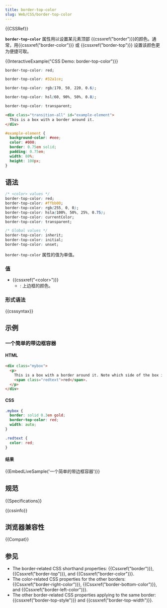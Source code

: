 ```yaml
---
title: border-top-color
slug: Web/CSS/border-top-color
---
```


{{CSSRef}}

**`border-top-color`** 属性用以设置某元素顶部 {{cssxref("border")}}的颜色。通常，用{{cssxref("border-color")}} 或 {{cssxref("border-top")}} 设置该颜色更为便捷可取。

{{InteractiveExample("CSS Demo: border-top-color")}}

```css interactive-example-choice
border-top-color: red;
```

```css interactive-example-choice
border-top-color: #32a1ce;
```

```css interactive-example-choice
border-top-color: rgb(170, 50, 220, 0.6);
```

```css interactive-example-choice
border-top-color: hsl(60, 90%, 50%, 0.8);
```

```css interactive-example-choice
border-top-color: transparent;
```

```html interactive-example
<div class="transition-all" id="example-element">
  This is a box with a border around it.
</div>
```

```css interactive-example
#example-element {
  background-color: #eee;
  color: #000;
  border: 0.75em solid;
  padding: 0.75em;
  width: 80%;
  height: 100px;
}
```

## 语法

```css
/* <color> values */
border-top-color: red;
border-top-color: #ffbb00;
border-top-color: rgb(255, 0, 0);
border-top-color: hsla(100%, 50%, 25%, 0.75);
border-top-color: currentColor;
border-top-color: transparent;

/* Global values */
border-top-color: inherit;
border-top-color: initial;
border-top-color: unset;
```

`border-top-color` 属性的值为单值。

### 值

- {{cssxref("&lt;color&gt;")}}
  - : 上边框的颜色。

### 形式语法

{{csssyntax}}

## 示例

### 一个简单的带边框容器

#### HTML

```html
<div class="mybox">
  <p>
    This is a box with a border around it. Note which side of the box is
    <span class="redtext">red</span>.
  </p>
</div>
```

#### CSS

```css
.mybox {
  border: solid 0.3em gold;
  border-top-color: red;
  width: auto;
}

.redtext {
  color: red;
}
```

#### 结果

{{EmbedLiveSample('一个简单的带边框容器')}}

## 规范

{{Specifications}}

{{cssinfo}}

## 浏览器兼容性

{{Compat}}

## 参见

- The border-related CSS shorthand properties: {{Cssxref("border")}}, {{Cssxref("border-top")}}, and {{Cssxref("border-color")}}.
- The color-related CSS properties for the other borders: {{Cssxref("border-right-color")}}, {{Cssxref("border-bottom-color")}}, and {{Cssxref("border-left-color")}}.
- The other border-related CSS properties applying to the same border: {{cssxref("border-top-style")}} and {{cssxref("border-top-width")}}.

